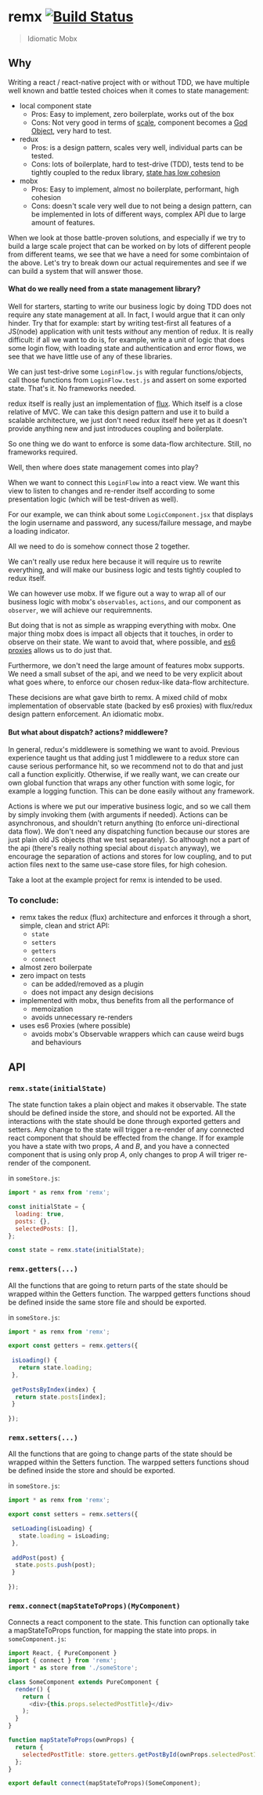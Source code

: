 # remx [![Build Status](https://travis-ci.org/wix/remx.svg?branch=master)](https://travis-ci.org/wix/remx)

> Idiomatic Mobx

## Why

Writing a react / react-native project with or without TDD, we have multiple well known and battle tested choices when it comes to state management:

* local component state
  * Pros: Easy to implement, zero boilerplate, works out of the box
  * Cons: Not very good in terms of [scale](https://en.wikipedia.org/wiki/Scalability), component becomes a [God Object](https://en.wikipedia.org/wiki/God_object), very hard to test.
* redux
  * Pros: is a design pattern, scales very well, individual parts can be tested.
  * Cons: lots of boilerplate, hard to test-drive (TDD), tests tend to be tightly coupled to the redux library, [state has low cohesion](https://en.wikipedia.org/wiki/Cohesion_(computer_science))
* mobx
  * Pros: Easy to implement, almost no boilerplate, performant, high cohesion
  * Cons: doesn't scale very well due to not being a design pattern, can be implemented in lots of different ways, complex API due to large amount of features.

When we look at those battle-proven solutions, and especially if we try to build a large scale project that can be worked on by lots of different people from different teams, we see that we have a need for some combintaion of the above.
Let's try to break down our actual requirementes and see if we can build a system that will answer those.

#### What do we really need from a state management library?
Well for starters, starting to write our business logic by doing TDD does not require any state management at all. In fact, I would argue that it can only hinder. Try that for example: start by writing test-first all features of a JS(node) application with unit tests *without* any mention of redux. It is really difficult: if all we want to do is, for example, write a unit of logic that does some login flow, with loading state and authentication and error flows, we see that we have little use of any of these libraries.

We can just test-drive some `LoginFlow.js` with regular functions/objects, call those functions from `LoginFlow.test.js` and assert on some exported state. That's it. No frameworks needed.

redux itself is really just an implementation of [flux](https://facebook.github.io/flux/). Which itself is a close relative of MVC.
We can take this design pattern and use it to build a scalable architecture, we just don't need redux itself here yet as it doesn't provide anything new and just introduces coupling and boilerplate.

So one thing we do want to enforce is some data-flow architecture. Still, no frameworks required.

Well, then where does state management comes into play?

When we want to connect this `LoginFlow` into a react view. We want this view to listen to changes and re-render itself according to some presentation logic (which will be test-driven as well).

For our example, we can think about some `LogicComponent.jsx` that displays the login username and password, any sucess/failure message, and maybe a loading indicator.

All we need to do is somehow connect those 2 together. 

We can't really use redux here because it will require us to rewrite everything, and will make our business logic and tests tightly coupled to redux itself.

We can however use mobx. If we figure out a way to wrap all of our business logic with mobx's `observables`, `actions`, and our component as `observer`, we will achieve our requiremnents.

But doing that is not as simple as wrapping everything with mobx. One major thing mobx does is impact all objects that it touches, in order to observe on their state. We want to avoid that, where possible, and [es6 proxies](https://developer.mozilla.org/en-US/docs/Web/JavaScript/Reference/Global_Objects/Proxy) allows us to do just that.

Furthermore, we don't need the large amount of features mobx supports. We need a small subset of the api, and we need to be very explicit about what goes where, to enforce our chosen redux-like data-flow architecture.

These decisions are what gave birth to remx. A mixed child of mobx implementation of observable state (backed by es6 proxies) with flux/redux design pattern enforcement. An idiomatic mobx.

#### But what about dispatch? actions? middlewere?

In general, redux's middlewere is something we want to avoid. Previous experience taught us that adding just 1 middlewere to a redux store can cause serious performance hit, so we recommend not to do that and just call a function explicitly. Otherwise, if we really want, we can create our own global function that wraps any other function with some logic, for example a logging function. This can be done easily without any framework.

Actions is where we put our imperative business logic, and so we call them by simply invoking them (with arguments if needed).
Actions can be asynchronous, and shouldn't return anything (to enforce uni-directional data flow). We don't need any dispatching function because our stores are just plain old JS objects (that we test separately). So although not a part of the api (there's really nothing special about `dispatch` anyway), we encourage the separation of actions and stores for low coupling, and to put action files next to the same use-case store files, for high cohesion.

Take a loot at the example project for remx is intended to be used.

### To conclude:

* remx takes the redux (flux) architecture and enforces it through a short, simple, clean and strict API:
  * `state`
  * `setters`
  * `getters`
  * `connect`
* almost zero boilerpate
* zero impact on tests
  * can be added/removed as a plugin
  * does not impact any design decisions
* implemented with mobx, thus benefits from all the performance of
  * memoization
  * avoids unnecessary re-renders
* uses es6 Proxies (where possible)
  * avoids mobx's Observable wrappers which can cause weird bugs and behaviours

## API
### `remx.state(initialState)`
The state function takes a plain object and makes it observable.
The state should be defined inside the store, and should not be exported. All the interactions with the state should be done 
through exported getters and setters.
Any change to the state will trigger a re-render of any connected react component that should be effected from the change. If for example you have a state with two props, *A* and *B*, and you have a connected component that is using only prop *A*, only changes to prop *A* will triger re-render of the component.

in `someStore.js`:
```javascript
import * as remx from 'remx';

const initialState = {
  loading: true,
  posts: {},
  selectedPosts: [],
};

const state = remx.state(initialState);
```

### `remx.getters(...)`
All the functions that are going to return parts of the state should be wrapped within the Getters function.
The warpped getters functions shoud be defined inside the same store file and should be exported.

in `someStore.js`:
```javascript
import * as remx from 'remx';

export const getters = remx.getters({
 
 isLoading() {
   return state.loading;
 },
 
 getPostsByIndex(index) {
  return state.posts[index];
 }
 
});
```

### `remx.setters(...)`
All the functions that are going to change parts of the state should be wrapped within the Setters function.
The warpped setters functions shoud be defined inside the store and should be exported.

in `someStore.js`:
```javascript
import * as remx from 'remx';

export const setters = remx.setters({

 setLoading(isLoading) {
   state.loading = isLoading;
 },
 
 addPost(post) {
  state.posts.push(post);
 }
 
});
```

### `remx.connect(mapStateToProps)(MyComponent)`
Connects a react component to the state.
This function can optionally take a mapStateToProps function, for mapping the state into props.
in `someComponent.js`:
```javascript
import React, { PureComponent }
import { connect } from 'remx';
import * as store from './someStore';

class SomeComponent extends PureComponent {
  render() {
    return (
      <div>{this.props.selectedPostTitle}</div>
    );
  }
}

function mapStateToProps(ownProps) {
  return {
    selectedPostTitle: store.getters.getPostById(ownProps.selectedPostId);
  };
}

export default connect(mapStateToProps)(SomeComponent);

```
